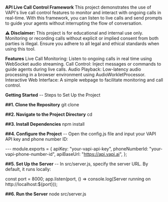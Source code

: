 **API Live Call Control Framework**
This project demonstrates the use of VAPI's live call control features to monitor and interact with ongoing calls in real-time. With this framework, you can listen to live calls and send prompts to guide your agents without interrupting the flow of conversation.

**⚠️ Disclaimer:**
This project is for educational and internal use only. Monitoring or recording calls without explicit or implied consent from both parties is illegal. Ensure you adhere to all legal and ethical standards when using this tool.

**Features**
Live Call Monitoring: Listen to ongoing calls in real time using WebSocket audio streaming.
Call Control: Inject messages or commands to guide agents during live calls.
Audio Playback: Low-latency audio processing in a browser environment using AudioWorkletProcessor.
Interactive Web Interface: A simple webpage to facilitate monitoring and call control.

**Getting Started**
-- Steps to Set Up the Project

**##1. Clone the Repository**
git clone

**##2. Navigate to the Project Directory**
cd

**##3. Install Dependencies**
npm install

**##4. Configure the Project**
-- Open the config.js file and input your VAPI API key and phone number ID:

--- module.exports = { apiKey: "your-vapi-api-key", phoneNumberId: "your-vapi-phone-number-id", apiBaseUrl: "https://api.vapi.ai", };

**##5. Set Up the Server**
-- In src/server.js, specify the server URL. By default, it runs locally:

const port = 8000; app.listen(port, () => console.log(Server running on http://localhost:${port}));

**##6. Run the Server**
node src/server.js
